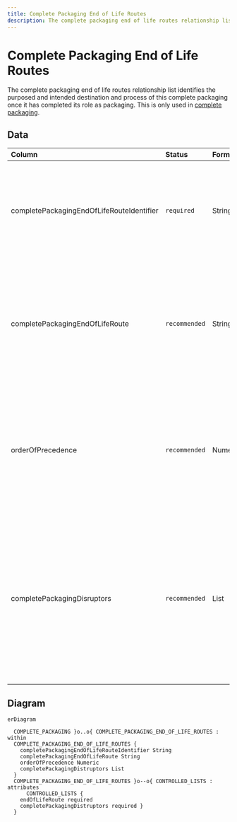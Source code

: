 ```yaml
---
title: Complete Packaging End of Life Routes
description: The complete packaging end of life routes relationship list.
---
```


# Complete Packaging End of Life Routes

The complete packaging end of life routes relationship list identifies the purposed and intended destination and process of this complete packaging once it has completed its role as packaging. This is only used in [complete packaging](../3_Data_Specification/3_4_Complete_Packaging.md).

## Data
|Column|<div style="width:90px">Status</div>|Format|Notes|
|:-|:-|:-|:-|
|completePackagingEndOfLifeRouteIdentifier|`required`|String|A globally unique identifier. See [identifiers](../4_Identifiers/4_1_Identifiers.md) section for information on how to construct this identifier|
|completePackagingEndOfLifeRoute|`recommended`|String|What is the intended end of life route for this complete packaging. The entry should be the [end of life route controlled list](../5_Controlled_Lists/5_016_End_Of_Life_Route.md) identifier.|
|orderOfPrecedence|`recommended`|Numeric|The order that end of life routes should be used. The preferred route denoted as 1, and the last best option being the biggest number.|
|completePackagingDisruptors|`recommended`|List|What challenges this end of life route for this complete packaging has. The entry should be the [complete packaging end of life route disruptors controlled list](../5_Controlled_Lists/5_014_Complete_Packaging_Disruptors.md) identifier.|

## Diagram

``` mermaid
erDiagram

  COMPLETE_PACKAGING }o..o{ COMPLETE_PACKAGING_END_OF_LIFE_ROUTES : within
  COMPLETE_PACKAGING_END_OF_LIFE_ROUTES {
    completePackagingEndOfLifeRouteIdentifier String
    completePackagingEndOfLifeRoute String
    orderOfPrecedence Numeric
    completePackagingDistruptors List
  }
  COMPLETE_PACKAGING_END_OF_LIFE_ROUTES }o--o{ CONTROLLED_LISTS : attributes
      CONTROLLED_LISTS {
    endOfLifeRoute required
    completePackagingDistruptors required }
  }
```
